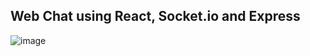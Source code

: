 ## Web Chat using React, Socket.io and Express

![image](https://user-images.githubusercontent.com/71607977/132273587-10a92e20-315d-4677-8057-3cccb0cb5816.png)
